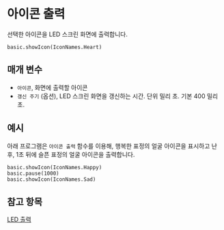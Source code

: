 # 아이콘 출력

선택한 아이콘을 LED 스크린 화면에 출력합니다.

```sig
basic.showIcon(IconNames.Heart)
```

## 매개 변수

* `아이콘`, 화면에 출력할 아이콘
* `갱신 주기` (옵션), LED 스크린 화면을 갱신하는 시간. 단위 밀리 초. 기본 400 밀리 초.

## 예시

아래 프로그램은 `아이콘 출력` 함수를 이용해, 행복한 표정의 얼굴 아이콘을 표시하고 난 후, 1초 뒤에 슬픈 표정의 얼굴 아이콘을 출력합니다.

```blocks
basic.showIcon(IconNames.Happy)
basic.pause(1000)
basic.showIcon(IconNames.Sad)
```

## 참고 항목

[LED 출력](/reference/basic/show-leds)